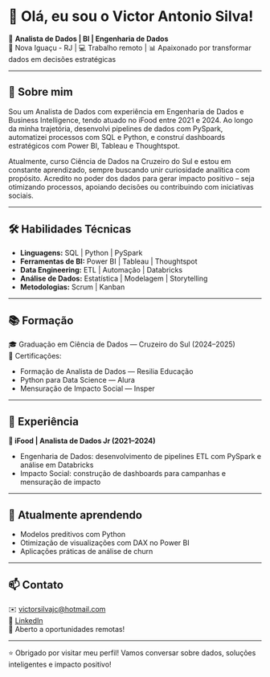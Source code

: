 # 👋 Olá, eu sou o Victor Antonio Silva!

🎯 **Analista de Dados | BI | Engenharia de Dados**  
📍 Nova Iguaçu - RJ | 💻 Trabalho remoto | 📊 Apaixonado por transformar dados em decisões estratégicas

---

## 🚀 Sobre mim

Sou um Analista de Dados com experiência em Engenharia de Dados e Business Intelligence, tendo atuado no iFood entre 2021 e 2024. Ao longo da minha trajetória, desenvolvi pipelines de dados com PySpark, automatizei processos com SQL e Python, e construí dashboards estratégicos com Power BI, Tableau e Thoughtspot. 

Atualmente, curso Ciência de Dados na Cruzeiro do Sul e estou em constante aprendizado, sempre buscando unir curiosidade analítica com propósito. Acredito no poder dos dados para gerar impacto positivo – seja otimizando processos, apoiando decisões ou contribuindo com iniciativas sociais.

---

## 🛠️ Habilidades Técnicas

- **Linguagens:** SQL | Python | PySpark  
- **Ferramentas de BI:** Power BI | Tableau | Thoughtspot  
- **Data Engineering:** ETL | Automação | Databricks  
- **Análise de Dados:** Estatística | Modelagem | Storytelling  
- **Metodologias:** Scrum | Kanban  

---

## 📚 Formação

🎓 Graduação em Ciência de Dados — Cruzeiro do Sul (2024–2025)  
📜 Certificações:
- Formação de Analista de Dados — Resilia Educação  
- Python para Data Science — Alura  
- Mensuração de Impacto Social — Insper

---

## 💼 Experiência

**📍 iFood | Analista de Dados Jr (2021–2024)**  
- Engenharia de Dados: desenvolvimento de pipelines ETL com PySpark e análise em Databricks  
- Impacto Social: construção de dashboards para campanhas e mensuração de impacto

---

## 🌱 Atualmente aprendendo
- Modelos preditivos com Python  
- Otimização de visualizações com DAX no Power BI  
- Aplicações práticas de análise de churn

---

## 📫 Contato

✉️ victorsilvajc@hotmail.com  
🔗 [LinkedIn](https://linkedin.com/in/victorsilva021)  
📍 Aberto a oportunidades remotas!

---

⭐ Obrigado por visitar meu perfil! Vamos conversar sobre dados, soluções inteligentes e impacto positivo!
